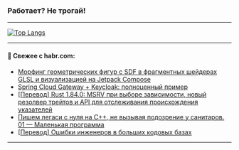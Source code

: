 ### Работает? Не трогай!

---
<!--
#### 🛠️ Technical stack:

![Java](https://img.shields.io/badge/Java-informational?logo=Oracle&style=flat&logoColor=white&color=FF4500)
![Kotlin](https://img.shields.io/badge/Kotlin-informational?logo=Kotlin&style=flat&logoColor=white&color=774D97)
![TS](https://img.shields.io/badge/TypeScript-informational?logo=typeScript&style=flat&logoColor=black&color=017acc)
![Python](https://img.shields.io/badge/Python-informational?logo=Python&style=flat&logoColor=black&color=ffdd54) <br>
![Spring](https://img.shields.io/badge/Spring-informational?logo=Spring&style=flat&logoColor=white&color=6DB33F) 
![SpringBoot](https://img.shields.io/badge/SpringBoot-informational?logo=SpringBoot&style=flat&logoColor=white&color=6DB33F)
![Nest](https://img.shields.io/badge/NestJS-informational?logo=NestJS&style=flat&logoColor=white&color=E0234E) 
![NodeJS](https://img.shields.io/badge/NodeJS-informational?logo=node.js&style=flat&logoColor=white&color=70A760)<br>
![PostgreSQL](https://img.shields.io/badge/PostgreSQL-informational?logo=PostgreSQL&style=flat&logoColor=white&color=DAA520)
![MongoDB](https://img.shields.io/badge/MongoDB-informational?logo=MongoDB&style=flat&logoColor=white&color=870000)
![Apache](https://img.shields.io/badge/Apache-informational?logo=apache&style=flat&logoColor=white&color=f74e28)

___ 
-->

<!--- #### 🛠️ : --->

[![Top Langs](https://github-readme-stats-82jvfl3w3-advtsettinggmailcoms-projects.vercel.app/api/top-langs/?username=zloylis&langs_count=10&hide_title=true&title_color=e6edf3&size_weight=0.5&count_weight=0.5&layout=compact&hide_progress=true&hide_border=true&theme=dracula)](https://github.com/zloylis)

<!---


####  :octocat:&nbsp;&nbsp; Статистика:

![GitHub stats](https://github-readme-stats-u2qms2cxw-advtsettinggmailcoms-projects.vercel.app/api?username=zloylis&show_icons=true&hide_border=true&theme=dracula&title_color=e6edf3&include_all_commits=true&count_private=true&hide_rank=false&hide_title=true&rank_icon=github)
-->
---

#### 💬 Свежее с habr.com:

<!-- BLOG-POST-LIST:START -->
- [Морфинг геометрических фигур с SDF в фрагментных шейдерах GLSL и визуализацией на Jetpack Compose](https://habr.com/ru/articles/872728/?utm_source=habrahabr&utm_medium=rss&utm_campaign=872728)
- [Spring Cloud Gateway + Keycloak: полноценный пример](https://habr.com/ru/articles/872856/?utm_source=habrahabr&utm_medium=rss&utm_campaign=872856)
- [[Перевод] Rust 1.84.0: MSRV при выборе зависимости, новый резолвер трейтов и API для отслеживания происхождения указателей](https://habr.com/ru/articles/872854/?utm_source=habrahabr&utm_medium=rss&utm_campaign=872854)
- [Пишем легаси с нуля на С++, не вызывая подозрение у санитаров. 01 — Маленькая программа](https://habr.com/ru/articles/872834/?utm_source=habrahabr&utm_medium=rss&utm_campaign=872834)
- [[Перевод] Ошибки инженеров в больших кодовых базах](https://habr.com/ru/articles/872700/?utm_source=habrahabr&utm_medium=rss&utm_campaign=872700)
<!-- BLOG-POST-LIST:END -->

---
